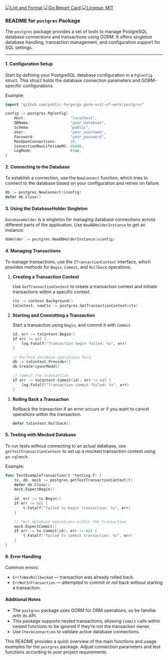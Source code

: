 [![Lint and Format](https://github.com/public-forge/gorm-unit-of-work/actions/workflows/lint.yml/badge.svg)](https://github.com/public-forge/gorm-unit-of-work/actions/workflows/lint.yml)
[![Go Report Card](https://goreportcard.com/badge/github.com/public-forge/gorm-unit-of-work)](https://goreportcard.com/report/github.com/public-forge/gorm-unit-of-work)
[![License: MIT](https://img.shields.io/badge/License-MIT-yellow.svg)](https://opensource.org/licenses/MIT)

### README for `postgres` Package

The `postgres` package provides a set of tools to manage PostgreSQL database connections and transactions using GORM. It offers singleton database handling, transaction management, and configuration support for SQL settings.

---

#### 1. **Configuration Setup**

Start by defining your PostgreSQL database configuration in a `PgConfig` struct. This struct holds the database connection parameters and GORM-specific configurations.

Example:
```go
import "github.com/public-forge/go-gorm-unit-of-work/postgres"

config := postgres.PgConfig{
    Host:                    "localhost",
    DBName:                  "your_database",
    Schema:                  "public",
    User:                    "your_username",
    Password:                "your_password",
    MaxOpenConnections:      10,
    ConnectionMaxLifetimeMS: 60000,
    LogMode:                 true,
}
```

#### 2. **Connecting to the Database**

To establish a connection, use the `NewConnect` function, which tries to connect to the database based on your configuration and retries on failure.

```go
db := postgres.NewConnect(&config)
defer db.Close()
```

#### 3. **Using the DatabaseHolder Singleton**

`DatabaseHolder` is a singleton for managing database connections across different parts of the application. Use `NewDBHolderInstance` to get an instance:

```go
dbHolder := postgres.NewDBHolderInstance(&config)
```

#### 4. **Managing Transactions**

To manage transactions, use the `ITransactionContext` interface, which provides methods for `Begin`, `Commit`, and `Rollback` operations.

1. **Creating a Transaction Context**

   Use `GetTransactionContext` to create a transaction context and initiate transactions within a specific context.

   ```go
   ctx := context.Background()
   txContext, newCtx := postgres.GetTransactionContext(ctx)
   ```

2. **Starting and Committing a Transaction**

   Start a transaction using `Begin`, and commit it with `Commit`.

   ```go
   id, err := txContext.Begin()
   if err != nil {
       log.Fatalf("Transaction begin failed: %v", err)
   }

   // Perform database operations here
   db := txContext.Provider()
   db.Create(&yourModel)

   // Commit the transaction
   if err := txContext.Commit(id); err != nil {
       log.Fatalf("Transaction commit failed: %v", err)
   }
   ```

3. **Rolling Back a Transaction**

   Rollback the transaction if an error occurs or if you want to cancel operations within the transaction.

   ```go
   defer txContext.Rollback()
   ```

#### 5. **Testing with Mocked Database**

To run tests without connecting to an actual database, use `getTestTransactionContext` to set up a mocked transaction context using `go-sqlmock`.

Example:
```go
func TestExampleTransaction(t *testing.T) {
    tx, db, mock := postgres.getTestTransactionContext(t)
    defer db.Close()
    mock.ExpectBegin()
    
    id, err := tx.Begin()
    if err != nil {
        t.Fatalf("failed to begin transaction: %v", err)
    }

    // Test database operations within the transaction
    mock.ExpectCommit()
    if err := tx.Commit(id); err != nil {
        t.Fatalf("failed to commit transaction: %v", err)
    }
}
```

#### 6. **Error Handling**

Common errors:
- `ErrTxWasRollbacked` — transaction was already rolled back.
- `ErrNotInTransaction` — attempted to commit or roll back without starting a transaction.

#### Additional Notes

- The `postgres` package uses GORM for ORM operations, so be familiar with its API.
- This package supports nested transactions, allowing `Commit` calls within nested functions to be ignored if they’re not the transaction owner.
- Use `CheckConnection` to validate active database connections.

This README provides a quick overview of the main functions and usage examples for the `postgres` package. Adjust connection parameters and test functions according to your project requirements.


